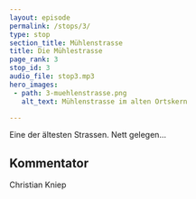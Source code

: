 ```yaml
---
layout: episode
permalink: /stops/3/
type: stop
section_title: Mühlenstrasse
title: Die Mühlestrasse
page_rank: 3
stop_id: 3
audio_file: stop3.mp3
hero_images:
 - path: 3-muehlenstrasse.png
   alt_text: Mühlenstrasse im alten Ortskern

---
```

<!--
Kurze Einlassung zur Mühle...
-->
Eine der ältesten Strassen. Nett gelegen...

## Kommentator
Christian Kniep
